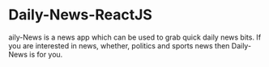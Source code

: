 # Daily-News-ReactJS
aily-News is a news app which can be used to grab quick daily news bits. If you are interested in news, whether, politics and sports news then Daily-News is for you.
